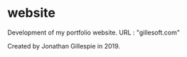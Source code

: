 # website
Development of my portfolio website.
URL : "gillesoft.com"

Created by Jonathan Gillespie in 2019. 
